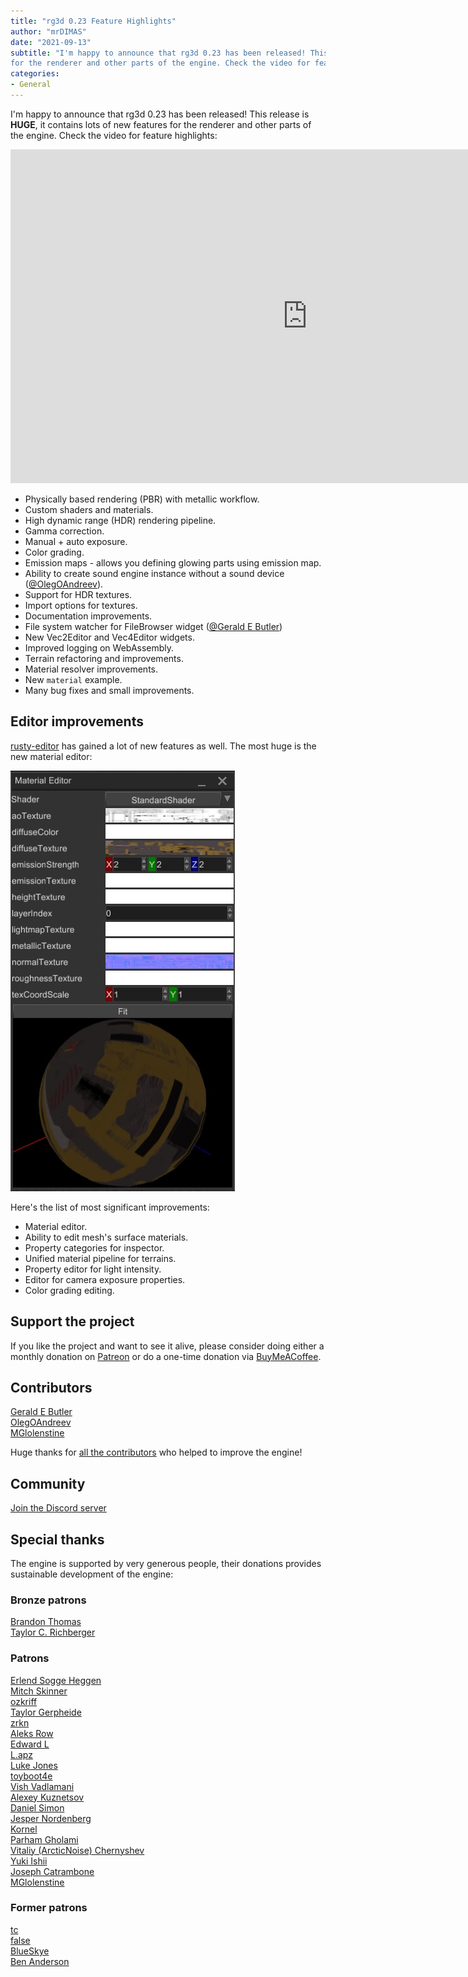 ```yaml
---
title: "rg3d 0.23 Feature Highlights"
author: "mrDIMAS"
date: "2021-09-13"
subtitle: "I'm happy to announce that rg3d 0.23 has been released! This release is **HUGE**, it contains lots of new features
for the renderer and other parts of the engine. Check the video for feature highlights"
categories: 
- General
---
```


I'm happy to announce that rg3d 0.23 has been released! This release is **HUGE**, it contains lots of new features
for the renderer and other parts of the engine. Check the video for feature highlights:

<iframe width="949" height="534" src="https://www.youtube.com/embed/3tOdwmRWLKw" title="YouTube video player" frameborder="0" allow="accelerometer; autoplay; clipboard-write; encrypted-media; gyroscope; picture-in-picture" allowfullscreen></iframe>

- Physically based rendering (PBR) with metallic workflow.
- Custom shaders and materials.
- High dynamic range (HDR) rendering pipeline.
- Gamma correction.
- Manual + auto exposure.
- Color grading.
- Emission maps - allows you defining glowing parts using emission map.
- Ability to create sound engine instance without a sound device ([@OlegOAndreev](https://github.com/OlegOAndreev)).
- Support for HDR textures.
- Import options for textures.
- Documentation improvements.
- File system watcher for FileBrowser widget ([@Gerald E Butler](https://github.com/gbutler69))
- New Vec2Editor and Vec4Editor widgets.
- Improved logging on WebAssembly.
- Terrain refactoring and improvements.
- Material resolver improvements.
- New `material` example.
- Many bug fixes and small improvements.

## Editor improvements

[rusty-editor](https://github.com/rg3dengine/rusty-editor) has gained a lot of new features as well.
The most huge is the new material editor:

![Material Editor](/assets/material_editor.jpg)

Here's the list of most significant improvements:

- Material editor.
- Ability to edit mesh's surface materials.
- Property categories for inspector.
- Unified material pipeline for terrains.
- Property editor for light intensity.
- Editor for camera exposure properties.
- Color grading editing.

## Support the project

If you like the project and want to see it alive, please consider doing either a monthly donation on 
[Patreon](https://www.patreon.com/mrdimas) or do a one-time donation via
[BuyMeACoffee](https://www.buymeacoffee.com/mrDIMAS). 

## Contributors

[Gerald E Butler](https://github.com/gbutler69)  
[OlegOAndreev](https://github.com/OlegOAndreev)  
[MGlolenstine](https://github.com/MGlolenstine)  

Huge thanks for [all the contributors](https://github.com/FyroxEngine/Fyrox/graphs/contributors) who helped to improve 
the engine!

## Community

[Join the Discord server](https://discord.gg/xENF5Uh)

## Special thanks

The engine is supported by very generous people, their donations provides sustainable development of the engine:

### Bronze patrons

[Brandon Thomas](https://www.patreon.com/user?u=34951681)  
[Taylor C. Richberger](https://www.patreon.com/user/creators?u=60141723)  

### Patrons

[Erlend Sogge Heggen](https://www.patreon.com/amethystengine/creators)  
[Mitch Skinner](https://www.patreon.com/user/creators?u=60141723)  
[ozkriff](https://www.patreon.com/ozkriff)  
[Taylor Gerpheide](https://www.patreon.com/user/creators?u=32274918)  
[zrkn](https://www.patreon.com/user/creators?u=23413376)  
[Aleks Row](https://www.patreon.com/user/creators?u=51907853)  
[Edward L](https://www.patreon.com/user/creators?u=53507198)  
[L.apz](https://www.patreon.com/user/creators?u=5448832)  
[Luke Jones](https://www.patreon.com/flukejones)  
[toyboot4e](https://www.patreon.com/user/creators?u=53758973)  
[Vish Vadlamani](https://www.patreon.com/user/creators?u=42768509)  
[Alexey Kuznetsov](https://www.patreon.com/user?u=39375025)  
[Daniel Simon](https://www.patreon.com/user/creators?u=43754885)  
[Jesper Nordenberg](https://www.patreon.com/jesnor)  
[Kornel](https://www.patreon.com/user?u=59867)  
[Parham Gholami](https://www.patreon.com/user?u=33009238)  
[Vitaliy (ArcticNoise) Chernyshev](https://www.patreon.com/user?u=2601918)  
[Yuki Ishii](https://www.patreon.com/user/creators?u=9564103)  
[Joseph Catrambone](https://www.patreon.com/user?u=4738580)  
[MGlolenstine](https://github.com/MGlolenstine)  

### Former patrons

[tc](https://www.patreon.com/user?u=11268466)  
[false](https://www.patreon.com/user?u=713537)  
[BlueSkye](https://www.patreon.com/EmotionalSnow)  
[Ben Anderson](https://www.patreon.com/user/creators?u=14436239)  
